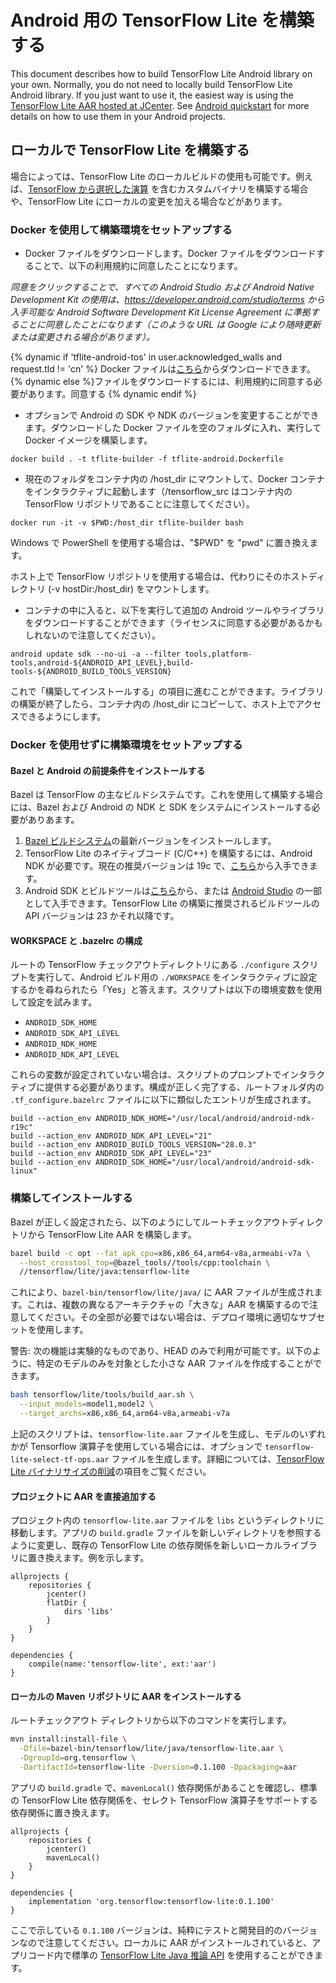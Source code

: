 # Android 用の TensorFlow Lite を構築する

This document describes how to build TensorFlow Lite Android library on your own. Normally, you do not need to locally build TensorFlow Lite Android library. If you just want to use it, the easiest way is using the [TensorFlow Lite AAR hosted at JCenter](https://bintray.com/google/tensorflow/tensorflow-lite). See [Android quickstart](../guide/android.md) for more details on how to use them in your Android projects.

## ローカルで TensorFlow Lite を構築する

場合によっては、TensorFlow Lite のローカルビルドの使用も可能です。例えば、[TensorFlow から選択した演算](https://www.tensorflow.org/lite/guide/ops_select) を含むカスタムバイナリを構築する場合や、TensorFlow Lite にローカルの変更を加える場合などがあります。

### Docker を使用して構築環境をセットアップする

- Docker ファイルをダウンロードします。Docker ファイルをダウンロードすることで、以下の利用規約に同意したことになります。

*同意をクリックすることで、すべての Android Studio および Android Native Development Kit の使用は、https://developer.android.com/studio/terms から入手可能な Android Software Development Kit License Agreement に準拠することに同意したことになります（このような URL は Google により随時更新または変更される場合があります）。*

<!-- mdformat off(devsite fails if there are line-breaks in templates) -->

{% dynamic if 'tflite-android-tos' in user.acknowledged_walls and request.tld != 'cn' %} Docker ファイルは<a href="https://raw.githubusercontent.com/tensorflow/tensorflow/master/tensorflow/tools/dockerfiles/tflite-android.Dockerfile">こちら</a>からダウンロードできます。{% dynamic else %}ファイルをダウンロードするには、利用規約に同意する必要があります。<a class="button button-blue devsite-acknowledgement-link" data-globally-unique-wall-id="tflite-android-tos">同意する</a> {% dynamic endif %}

<!-- mdformat on -->

- オプションで Android の SDK や NDK のバージョンを変更することができます。ダウンロードした Docker ファイルを空のフォルダに入れ、実行して Docker イメージを構築します。

```shell
docker build . -t tflite-builder -f tflite-android.Dockerfile
```

- 現在のフォルダをコンテナ内の /host_dir にマウントして、Docker コンテナをインタラクティブに起動します（/tensorflow_src はコンテナ内の TensorFlow リポジトリであることに注意してください）。

```shell
docker run -it -v $PWD:/host_dir tflite-builder bash
```

Windows で PowerShell を使用する場合は、"$PWD" を "pwd" に置き換えます。

ホスト上で TensorFlow リポジトリを使用する場合は、代わりにそのホストディレクトリ (-v hostDir:/host_dir) をマウントします。

- コンテナの中に入ると、以下を実行して追加の Android ツールやライブラリをダウンロードすることができます（ライセンスに同意する必要があるかもしれないので注意してください）。

```shell
android update sdk --no-ui -a --filter tools,platform-tools,android-${ANDROID_API_LEVEL},build-tools-${ANDROID_BUILD_TOOLS_VERSION}
```

これで「構築してインストールする」の項目に進むことができます。ライブラリの構築が終了したら、コンテナ内の /host_dir にコピーして、ホスト上でアクセスできるようにします。

### Docker を使用せずに構築環境をセットアップする

#### Bazel と Android の前提条件をインストールする

Bazel は TensorFlow の主なビルドシステムです。これを使用して構築する場合には、Bazel および Android の NDK と SDK をシステムにインストールする必要がありあます。

1. [Bazel ビルドシステム](https://bazel.build/versions/master/docs/install.html)の最新バージョンをインストールします。
2. TensorFlow Lite のネイティブコード (C/C++) を構築するには、Android NDK が必要です。現在の推奨バージョンは 19c で、[こちら](https://developer.android.com/ndk/downloads/older_releases.html#ndk-19c-downloads)から入手できます。
3. Android SDK とビルドツールは[こちら](https://developer.android.com/tools/revisions/build-tools.html)から、または [Android Studio](https://developer.android.com/studio/index.html) の一部として入手できます。TensorFlow Lite の構築に推奨されるビルドツールの API バージョンは 23 かそれ以降です。

#### WORKSPACE と .bazelrc の構成

ルートの TensorFlow チェックアウトディレクトリにある `./configure` スクリプトを実行して、Android ビルド用の `./WORKSPACE` をインタラクティブに設定するかを尋ねられたら「Yes」と答えます。スクリプトは以下の環境変数を使用して設定を試みます。

- `ANDROID_SDK_HOME`
- `ANDROID_SDK_API_LEVEL`
- `ANDROID_NDK_HOME`
- `ANDROID_NDK_API_LEVEL`

これらの変数が設定されていない場合は、スクリプトのプロンプトでインタラクティブに提供する必要があります。構成が正しく完了する、ルートフォルダ内の `.tf_configure.bazelrc` ファイルに以下に類似したエントリが生成されます。

```shell
build --action_env ANDROID_NDK_HOME="/usr/local/android/android-ndk-r19c"
build --action_env ANDROID_NDK_API_LEVEL="21"
build --action_env ANDROID_BUILD_TOOLS_VERSION="28.0.3"
build --action_env ANDROID_SDK_API_LEVEL="23"
build --action_env ANDROID_SDK_HOME="/usr/local/android/android-sdk-linux"
```

### 構築してインストールする

Bazel が正しく設定されたら、以下のようにしてルートチェックアウトディレクトリから TensorFlow Lite AAR を構築します。

```sh
bazel build -c opt --fat_apk_cpu=x86,x86_64,arm64-v8a,armeabi-v7a \
  --host_crosstool_top=@bazel_tools//tools/cpp:toolchain \
  //tensorflow/lite/java:tensorflow-lite
```

これにより、`bazel-bin/tensorflow/lite/java/` に AAR ファイルが生成されます。これは、複数の異なるアーキテクチャの「大きな」AAR を構築するので注意してください。その全部が必要ではない場合は、デプロイ環境に適切なサブセットを使用します。

警告: 次の機能は実験的なものであり、HEAD のみで利用が可能です。以下のように、特定のモデルのみを対象とした小さな AAR ファイルを作成することができます。

```sh
bash tensorflow/lite/tools/build_aar.sh \
  --input_models=model1,model2 \
  --target_archs=x86,x86_64,arm64-v8a,armeabi-v7a
```

上記のスクリプトは、`tensorflow-lite.aar` ファイルを生成し、モデルのいずれかが Tensorflow 演算子を使用している場合には、オプションで `tensorflow-lite-select-tf-ops.aar` ファイルを生成します。詳細については、[TensorFlow Lite バイナリサイズの削減](../guide/reduce_binary_size.md)の項目をご覧ください。

#### プロジェクトに AAR を直接追加する

プロジェクト内の `tensorflow-lite.aar` ファイルを `libs` というディレクトリに移動します。アプリの `build.gradle` ファイルを新しいディレクトリを参照するように変更し、既存の TensorFlow Lite の依存関係を新しいローカルライブラリに置き換えます。例を示します。

```
allprojects {
    repositories {
        jcenter()
        flatDir {
            dirs 'libs'
        }
    }
}

dependencies {
    compile(name:'tensorflow-lite', ext:'aar')
}
```

#### ローカルの Maven リポジトリに AAR をインストールする

ルートチェックアウト ディレクトリから以下のコマンドを実行します。

```sh
mvn install:install-file \
  -Dfile=bazel-bin/tensorflow/lite/java/tensorflow-lite.aar \
  -DgroupId=org.tensorflow \
  -DartifactId=tensorflow-lite -Dversion=0.1.100 -Dpackaging=aar
```

アプリの `build.gradle` で、`mavenLocal()` 依存関係があることを確認し、標準の TensorFlow Lite 依存関係を、セレクト TensorFlow 演算子をサポートする依存関係に置き換えます。

```
allprojects {
    repositories {
        jcenter()
        mavenLocal()
    }
}

dependencies {
    implementation 'org.tensorflow:tensorflow-lite:0.1.100'
}
```

ここで示している `0.1.100` バージョンは、純粋にテストと開発目的のバージョンなので注意してください。ローカルに AAR がインストールされていると、アプリコード内で標準の [TensorFlow Lite Java 推論 API](../guide/inference.md) を使用することができます。
